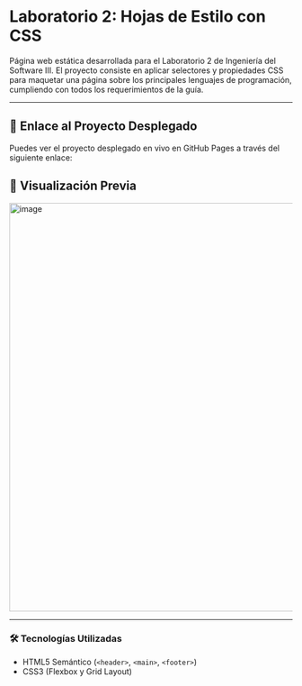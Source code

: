 # Laboratorio 2: Hojas de Estilo con CSS

Página web estática desarrollada para el Laboratorio 2 de Ingeniería del Software III. El proyecto consiste en aplicar selectores y propiedades CSS para maquetar una página sobre los principales lenguajes de programación, cumpliendo con todos los requerimientos de la guía.

---

## 🔗 Enlace al Proyecto Desplegado

Puedes ver el proyecto desplegado en vivo en GitHub Pages a través del siguiente enlace:


## 🚀 Visualización Previa

<img width="1585" height="725" alt="image" src="https://github.com/user-attachments/assets/9a2b148c-6a15-4a8b-a05d-326f0f8be566" />


---

### 🛠️ Tecnologías Utilizadas

*   HTML5 Semántico (`<header>`, `<main>`, `<footer>`)
*   CSS3 (Flexbox y Grid Layout)

